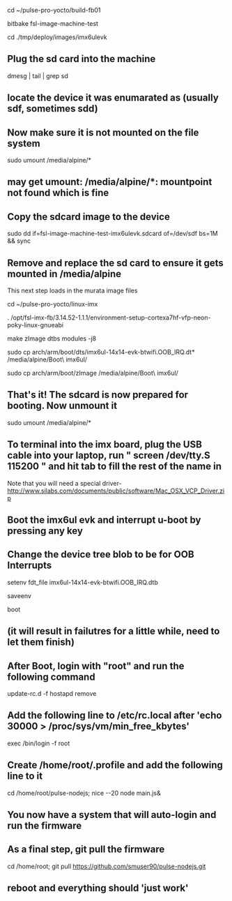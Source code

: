 cd ~/pulse-pro-yocto/build-fb01  

bitbake fsl-image-machine-test  

cd ./tmp/deploy/images/imx6ulevk  

## Plug the sd card into the machine ##

dmesg | tail | grep sd  

## locate the device it was enumarated as (usually sdf, sometimes sdd) ##

## Now make sure it is not mounted on the file system ##

sudo umount /media/alpine/*  
## may get umount: /media/alpine/*: mountpoint not found which is fine ##

## Copy the sdcard image to the device ##

sudo dd if=fsl-image-machine-test-imx6ulevk.sdcard of=/dev/sdf bs=1M && sync  

## Remove and replace the sd card to ensure it gets mounted in /media/alpine ##
This next step loads in the murata image files

cd ~/pulse-pro-yocto/linux-imx  

. /opt/fsl-imx-fb/3.14.52-1.1.1/environment-setup-cortexa7hf-vfp-neon-poky-linux-gnueabi  

make zImage dtbs modules -j8  

sudo cp arch/arm/boot/dts/imx6ul-14x14-evk-btwifi.OOB_IRQ.dt* /media/alpine/Boot\ imx6ul/  

sudo cp arch/arm/boot/zImage /media/alpine/Boot\ imx6ul/  


## That's it! The sdcard is now prepared for booting. Now unmount it ##
sudo umount /media/alpine/*  

## To terminal into the imx board, plug the USB cable into your laptop, run " screen /dev/tty.S  115200 " and hit tab to fill the rest of the name in ## 
Note that you will need a special driver- http://www.silabs.com/documents/public/software/Mac_OSX_VCP_Driver.zip

## Boot the imx6ul evk and interrupt u-boot by pressing any key ##
## Change the device tree blob to be for OOB Interrupts ##

setenv fdt_file imx6ul-14x14-evk-btwifi.OOB_IRQ.dtb  

saveenv  

boot  
## (it will result in failutres for a little while, need to let them finish) ## 
## After Boot, login with "root" and run the following command 
update-rc.d -f hostapd remove  

## Add the following line to /etc/rc.local after 'echo 30000 > /proc/sys/vm/min_free_kbytes' ##
exec /bin/login -f root  

## Create /home/root/.profile and add the following line to it ##
cd /home/root/pulse-nodejs; nice --20 node main.js&  

## You now have a system that will auto-login and run the firmware ##

## As a final step, git pull the firmware ##
cd /home/root; git pull https://github.com/smuser90/pulse-nodejs.git  

## reboot and everything should 'just work' ##

